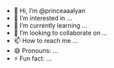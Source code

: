 - 👋 Hi, I’m @princeaaalyan
- 👀 I’m interested in ...
- 🌱 I’m currently learning ...
- 💞️ I’m looking to collaborate on ...
- 📫 How to reach me ...
- 😄 Pronouns: ...
- ⚡ Fun fact: ...

<!---
princeaaalyan/princeaaalyan is a ✨ special ✨ repository because its `README.md` (this file) appears on your GitHub profile.
You can click the Preview link to take a look at your changes.
--->
